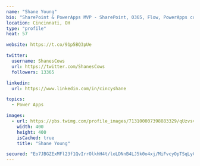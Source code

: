 ```yaml
---
name: "Shane Young"
bio: "SharePoint & PowerApps MVP - SharePoint, O365, Flow, PowerApps consulting? @PowerApps911 | Pure Snark? You found it."
location: Cincinnati, OH
type: "profile"
heat: 57

website: https://t.co/91p5BQ3pUe

twitter:
  username: ShanesCows
  url: https://twitter.com/ShanesCows
  followers: 13365

linkedin:
  url: https://www.linkedin.com/in/cincyshane

topics:
  - Power Apps

images:
  - url: https://pbs.twimg.com/profile_images/713100007398883329/qUzvsvQ3_400x400.jpg
    width: 400
    height: 400
    isCached: true
    title: "Shane Young"

secured: "Eo7JBGZExMFl23f1QvIrrOlkhH4t/loLDNnB4LJ5k0o4xj/MiFvcyOpTSqLyCih/3apUHJPyCHDQ0nQOfwJGeBKz3ukRYpCEknk3KE8PhMBsqMvuvGO7EPg7bI0gv7+1Bt0PNnDg5rjLoPL3UlRg8EQJKiha+UTxa7vaFtV0Br24E+Q6dPnACcsvdtgG4/KCtOxqjJ1ZPY4kUr2FRmpraVkegdySQDcu1M6teSydxGg9arouSmkpmp+9zmEG/+yuIYGff2CCjc1omCL8HPTigMOcmonx3opAQlXQ3wc9+kcancnpw1SYSpAfZ9HwEmdC84s7JlzrCiUHUVClL/f6d4+REB161eP7yqatwMBhu+tIHw+/Eb5Jn+Gj2hVH28nVjrRq5QX97ejsEedHEhdZx26Lf88zu89jQn/4e/rMihA=;zd34pRGd4CWKQaCVv4FK9w=="
---
```


